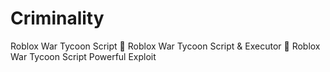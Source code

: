 # Criminality
Roblox War Tycoon Script 🚀 Roblox War Tycoon Script &amp; Executor 🚀 Roblox War Tycoon Script Powerful Exploit
